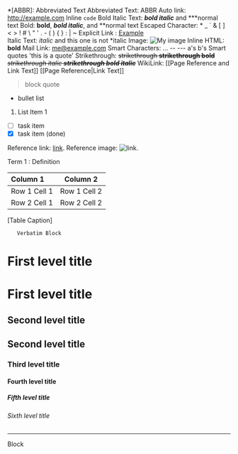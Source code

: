 *[ABBR]: Abbreviated Text
Abbreviated Text: ABBR
Auto link: <http://example.com> Inline `code` 
Bold Italic Text: ***bold italic*** and ***normal text
Bold: **bold**, ***bold italic***, and **normal text
Escaped Character: \* \_ \` \& \[ \] \< \> \! \# \\ \" \' \. \- \( \) \{ \} \: \| \~
Explicit Link : [Example](http://example.com)              
Italic Text: *italic* and this one is not *italic
Image: ![My image](http://www.foo.bar/image.png) 
Inline HTML: <b>bold</b>
Mail Link: me@example.com
Smart Characters: ... -- --- a's b's
Smart quotes 'this is a quote' 
Strikethrough: ~~strikethrough **strikethrough bold** *strikethrough italic* ***strikethrough bold italic***~~
WikiLink: [[Page Reference and Link Text]] [[Page Reference|Link Text]]
 
<!-- Comment -->

> block quote

* bullet list
1. List Item 1
* [ ] task item
* [x] task item (done) 

[1]: http://example.com  "Example"
Reference link: [link][1].
Reference image: ![link][1].


Term 1
:   Definition

|  Column 1    | Column 2     |
| :----------- | :----------: |
| Row 1 Cell 1 | Row 1 Cell 2 |
| Row 2 Cell 1 | Row 2 Cell 2 |
[Table Caption]

```
   Verbatim Block
```

# First level title

First level title
=================

## Second level title

Second level title
------------------

### Third level title

#### Fourth level title

##### Fifth level title

###### Sixth level title

* * *

<div>
Block
</div>
